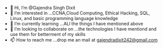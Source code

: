 - 👋 Hi, I’m @Gajendra Singh Dixit
- 👀 I’m interested in ...CCNA,Cloud Computing, Ethical Hacking, SQL, Linux, and basic programming language knowledge
- 🌱 I’m currently learning ...ALl the things I have mentioned above
- 💞️ I’m looking to collaborate on ...the technologies I have mentiond and use them for betterment of my skills
- 📫 How to reach me ...drop me an mail at gajendradixit242@gmail.com

<!---
gaju242/gaju242 is a ✨ special ✨ repository because its `README.md` (this file) appears on your GitHub profile.
You can click the Preview link to take a look at your changes.
--->
